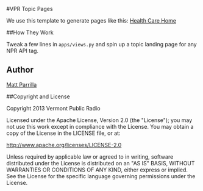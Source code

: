 #VPR Topic Pages

We use this template to generate pages like this:
[Health Care Home](http://www.vpr.net/apps/health)

##How They Work

Tweak a few lines in `apps/views.py` and spin up a topic landing page for any NPR API tag.

## Author
[Matt Parrilla](http://twitter.com/mattparrilla)

##Copyright and License

Copyright 2013 Vermont Public Radio

Licensed under the Apache License, Version 2.0 (the "License"); you may not use this work except in compliance with the License.
You may obtain a copy of the License in the LICENSE file, or at:

http://www.apache.org/licenses/LICENSE-2.0

Unless required by applicable law or agreed to in writing, software distributed under the License is distributed on an "AS IS" BASIS,
WITHOUT WARRANTIES OR CONDITIONS OF ANY KIND, either express or implied. See the License for the specific language
governing permissions under the License.
